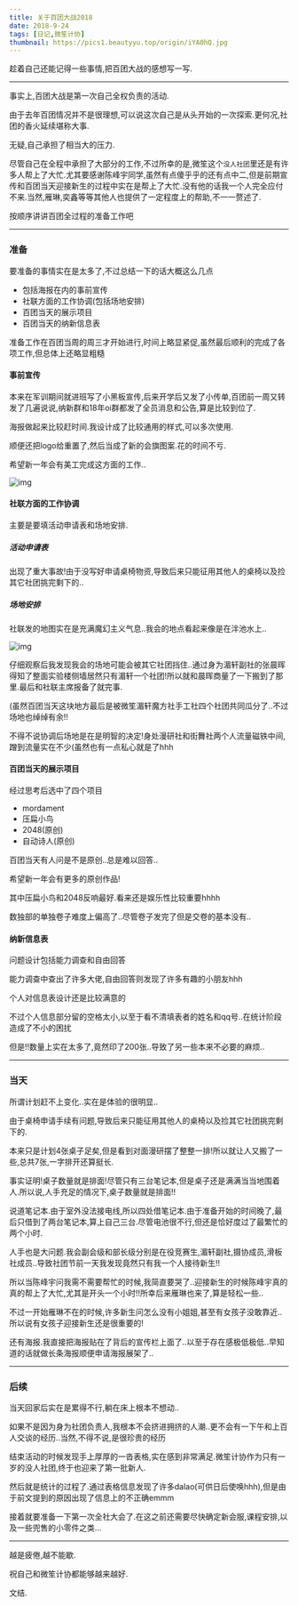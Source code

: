```yaml
---
title: 关于百团大战2018
date: 2018-9-24
tags: [日记,微笙计协]
thumbnail: https://pics1.beautyyu.top/origin/iYA0hQ.jpg
---
```


趁着自己还能记得一些事情,把百团大战的感想写一写.

***

事实上,百团大战是第一次自己全权负责的活动.

由于去年百团情况并不是很理想,可以说这次自己是从头开始的一次探索.更何况,社团的香火延续堪称大事.

无疑,自己承担了相当大的压力.

尽管自己在全程中承担了大部分的工作,不过所幸的是,微笙这个`没人社团`里还是有许多人帮上了大忙.尤其要感谢陈峰宇同学,虽然有点傻乎乎的还有点中二,但是前期宣传和百团当天迎接新生的过程中实在是帮上了大忙.没有他的话我一个人完全应付不来.当然,雁琳,奕鑫等等其他人也提供了一定程度上的帮助,不一一赘述了.

按顺序讲讲百团全过程的准备工作吧

***

### 准备

要准备的事情实在是太多了,不过总结一下的话大概这么几点

* 包括海报在内的事前宣传
* 社联方面的工作协调(包括场地安排)
* 百团当天的展示项目
* 百团当天的纳新信息表

准备工作在百团当周的周三才开始进行,时间上略显紧促,虽然最后顺利的完成了各项工作,但总体上还略显粗糙

#### 事前宣传

本来在军训期间就进班写了小黑板宣传,后来开学后又发了小传单,百团前一周又转发了几遍说说,纳新群和18年oi群都发了全员消息和公告,算是比较到位了.

海报做起来比较赶时间.我设计成了比较通用的样式,可以多次使用.

顺便还把logo给重置了,然后当成了新的会旗图案.花的时间不亏.

希望新一年会有美工完成这方面的工作..

![img]()

#### 社联方面的工作协调

主要是要填活动申请表和场地安排.

##### 活动申请表

出现了重大事故!由于没写好申请桌椅物资,导致后来只能征用其他人的桌椅以及捡其它社团挑完剩下的..

##### 场地安排

社联发的地图实在是充满魔幻主义气息..我会的地点看起来像是在泮池水上..

![img]()

仔细观察后我发现我会的场地可能会被其它社团挡住..通过身为湄轩副社的张晨晖得知了整面实验楼侧墙居然只有湄轩一个社团!所以就和晨晖商量了一下搬到了那里.最后和社联主席报备了就完事.

(虽然百团当天这块地方最后是被微笙湄轩魔方社手工社四个社团共同瓜分了..不过场地也绰绰有余!!

不得不说协调后场地是在是明智的决定!身处漫研社和街舞社两个人流量磁铁中间,蹭到流量实在不少(虽然也有一点私心就是了hhh

#### 百团当天的展示项目

经过思考后选中了四个项目

* mordament
* 压扁小鸟
* 2048(原创)
* 自动诗人(原创)

百团当天有人问是不是原创..总是难以回答..

希望新一年会有更多的原创作品!

其中压扁小鸟和2048反响最好.看来还是娱乐性比较重要hhhh

数独部的单独卷子难度上偏高了..尽管卷子发完了但是交卷的基本没有..

#### 纳新信息表

问题设计包括能力调查和自由回答

能力调查中查出了许多大佬,自由回答则发现了许多有趣的小朋友hhh

个人对信息表设计还是比较满意的

不过个人信息部分留的空格太小,以至于看不清填表者的姓名和qq号..在统计阶段造成了不小的困扰

但是!!数量上实在太多了,竟然印了200张..导致了另一些本来不必要的麻烦..

***

### 当天

所谓计划赶不上变化..实在是体验的很明显..

由于桌椅申请手续有问题,导致后来只能征用其他人的桌椅以及捡其它社团挑完剩下的.

本来只是计划4张桌子足矣,但是看到对面漫研摆了整整一排!所以就让人又搬了一些,总共7张,一字排开还算挺长.

事实证明!桌子数量就是排面!尽管只有三台笔记本,但是桌子还是满满当当地围着人.所以说,人手充足的情况下,桌子数量就是排面!!

说道笔记本.由于室外没法接电线,所以四处借笔记本.由于准备开始的时间晚了,最后只借到了两台笔记本,算上自己三台.尽管电池很不行,但还是恰好度过了最繁忙的两个小时.

人手也是大问题.我会副会级和部长级分别是在役竞赛生,湄轩副社,摄协成员,滑板社成员..导致社团节前一天我发现竟然只有我一个人接待新生!!

所以当陈峰宇问我需不需要帮忙的时候,我简直要哭了..迎接新生的时候陈峰宇真的真的帮上了大忙,尤其是开头一个小时!!所幸后来雁琳也来了,算是轻松一些..

不过一开始雁琳不在的时候,许多新生问怎么没有小姐姐,甚至有女孩子没敢靠近..所以说有女孩子迎接新生还是很重要的!

还有海报.我直接把海报贴在了背后的宣传栏上面了..以至于存在感极低极低..早知道的话就做长条海报顺便申请海报展架了..

***

### 后续

当天回家后实在是累得不行,躺在床上根本不想动..

如果不是因为身为社团负责人,我根本不会挤进拥挤的人潮..更不会有一下午和上百人交谈的经历..当然,不得不说,是很珍贵的经历

结束活动的时候发现手上厚厚的一沓表格,实在感到非常满足.微笙计协作为只有一岁的没人社团,终于也迎来了第一批新人.

然后就是统计的过程了.通过表格信息发现了许多dalao(可供日后使唤hhh),但是由于前文提到的原因出现了信息上的不正确emmm

接着就要准备一下第一次全社大会了.在这之前还需要尽快确定新会服,课程安排,以及一些兜售的小零件之类...

***

越是疲倦,越不能歇.

祝自己和微笙计协都能够越来越好.

文结.

